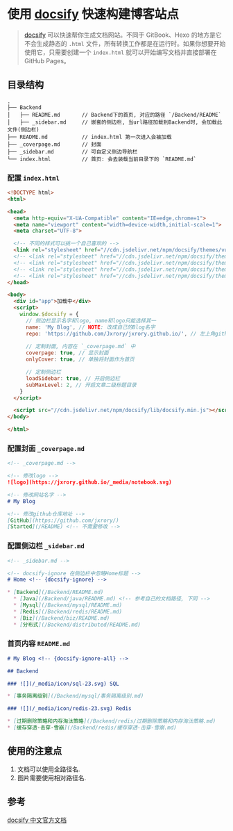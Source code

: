 # 使用 [docsify](https://docsify.js.org/#/zh-cn/) 快速构建博客站点

> [docsify](https://docsify.js.org/#/zh-cn/) 可以快速帮你生成文档网站。不同于 GitBook、Hexo 的地方是它不会生成静态的 `.html` 文件，所有转换工作都是在运行时。如果你想要开始使用它，只需要创建一个 `index.html` 就可以开始编写文档并直接部署在 GitHub Pages。

## 目录结构

```text
.
├── Backend
│   ├── README.md       // Backend下的首页, 对应的路径 `/Backend/README`
│   ├── _sidebar.md     // 嵌套的侧边栏, 当url路径加载到Backend时, 会加载此文件(侧边栏)
├── README.md           // index.html 第一次进入会被加载
├── _coverpage.md       // 封面
├── _sidebar.md         // 可自定义侧边导航栏
└── index.html          // 首页: 会去装载当前目录下的 `README.md`
```

### 配置 `index.html`

```html
<!DOCTYPE html>
<html>

<head>
  <meta http-equiv="X-UA-Compatible" content="IE=edge,chrome=1">
  <meta name="viewport" content="width=device-width,initial-scale=1">
  <meta charset="UTF-8">

  <!-- 不同的样式可以挑一个自己喜欢的 -->
  <link rel="stylesheet" href="//cdn.jsdelivr.net/npm/docsify/themes/vue.css">
  <!-- <link rel="stylesheet" href="//cdn.jsdelivr.net/npm/docsify/themes/buble.css"> -->
  <!-- <link rel="stylesheet" href="//cdn.jsdelivr.net/npm/docsify/themes/dark.css"> -->
  <!-- <link rel="stylesheet" href="//cdn.jsdelivr.net/npm/docsify/themes/pure.css"> -->
  <!-- <link rel="stylesheet" href="//cdn.jsdelivr.net/npm/docsify/themes/dolphin.css"> -->
</head>

<body>
  <div id="app">加载中</div>
  <script>
    window.$docsify = {
      // 侧边栏显示名字和logo, name和logo只能选择其一
      name: 'My Blog', // NOTE: 改成自己的Blog名字
      repo: 'https://github.com/Jxrory/jxrory.github.io/', // 左上角github挂件, NOTE: 改成自己的代码仓库
      
      // 定制封面, 内容在 `_coverpage.md` 中
      coverpage: true, // 显示封面
      onlyCover: true, // 单独将封面作为首页

      // 定制侧边栏
      loadSidebar: true, // 开启侧边栏
      subMaxLevel: 2, // 开启文章二级标题目录
    }
  </script>

  <script src="//cdn.jsdelivr.net/npm/docsify/lib/docsify.min.js"></script>
</body>

</html>
```

### 配置封面 `_coverpage.md`

```markdown
<!-- _coverpage.md -->

<!-- 修改logo -->
![logo](https://jxrory.github.io/_media/notebook.svg)

<!-- 修改网站名字 -->
# My Blog 

<!-- 修改github仓库地址 -->
[GitHub](https://github.com/jxrory/)
[Started](/README) <!-- 不需要修改 -->
```

### 配置侧边栏 `_sidebar.md`

```markdown
<!-- _sidebar.md -->

<!-- docsify-ignore 在侧边栏中忽略Home标题 -->
# Home <!-- {docsify-ignore} -->

* [Backend](/Backend/README.md)
  * [Java](/Backend/java/README.md) <!-- 参考自己的文档路径, 下同 -->
  * [Mysql](/Backend/mysql/README.md)
  * [Redis](/Backend/redis/README.md)
  * [Biz](/Backend/biz/README.md)
  * [分布式](/Backend/distributed/README.md)
```

### 首页内容 `README.md`

```markdown
# My Blog <!-- {docsify-ignore-all} -->

## Backend

### ![](/_media/icon/sql-23.svg) SQL

* [事务隔离级别](/Backend/mysql/事务隔离级别.md)

### ![](/_media/icon/redis-23.svg) Redis

* [过期删除策略和内存淘汰策略](/Backend/redis/过期删除策略和内存淘汰策略.md)
* [缓存穿透-击穿-雪崩](/Backend/redis/缓存穿透-击穿-雪崩.md)
```

## 使用的注意点

1. 文档可以使用全路径名.
2. 图片需要使用相对路径名.

## 参考

[docsify 中文官方文档](https://docsify.js.org/#/zh-cn/quickstart)
